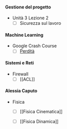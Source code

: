 #### Gestione del progetto
- Unità 3 Lezione 2
	- [ ] Sicurezza sul lavoro

#### Machine Learning
- Google Crash Course
	- [ ] [Perdità](https://developers.google.com/machine-learning/crash-course/linear-regression/loss?hl=it)

#### Sistemi e Reti
- Firewall
	- [ ] [[ACL]]

#### Alessia Caputo
- Fisica
	 - [ ] [[Fisica Cinematica]]
	 - [ ] [[Fisica Dinamica]]



